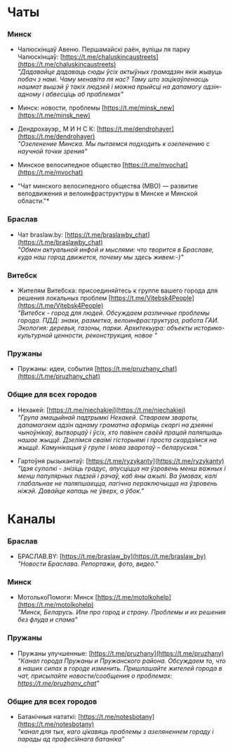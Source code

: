 # Чаты

### Минск

* Чалюскінцаў Авеню. Першамайскі раён, вуліцы ля парку Чалюскінцаў: [https://t.me/chaluskincaustreets](https://t.me/chaluskincaustreets)<br>
*"Дадавайце дадаваць сюды ўсіх актыўных грамадзян якія жывуць побач з намі. Чаму менавіта ля нас? Таму што зацікаўленасць нашмат вышэй ў такіх людзей і можна прыйсці на дапамогу адзін-адному і абвесціць аб праблемах"*

* Минск: новости, проблемы [https://t.me/minsk_new](https://t.me/minsk_new)

* Дендрохауэр_ М И Н С К: [https://t.me/dendrohayer](https://t.me/dendrohayer)<br>
*"Озеленение Минска. Мы пытаемся подходить к  озеленению с научной точки зрения"*

* Минское велосипедное общество [https://t.me/mvochat](https://t.me/mvochat)<br>
* "Чат минского велосипедного общества (МВО) — развитие велодвижения и велоинфраструктуры в Минске и Минской области."*

### Браслав

* Чат braslaw.by: [https://t.me/braslawby_chat](https://t.me/braslawby_chat)<br>
*"Обмен актуальной инфой и мыслями: что творится в Браславе, куда наш город движется, почему мы здесь живем:-)"*

### Витебск

* Жителям Витебска: присоединяйтесь к группе вашего города для решения локальных проблем [https://t.me/Vitebsk4People](https://t.me/Vitebsk4People)<br>
*"Витебск - город для людей. Обсуждаем различные проблемы города. ПДД: знаки, разметка, велоинфраструктура, работа ГАИ. Экология: деревья, газоны, парки. Архитекьура: объекты историко-культурной ценности, реконструкция, новое "* 

### Пружаны

* Пружаны: идеи, события [https://t.me/pruzhany_chat](https://t.me/pruzhany_chat)

### Общие для всех городов

* Нехакей: [https://t.me/niechakiej](https://t.me/niechakiej)<br>
*"Група эмацыйнай падтрымкі Нехакей. Ствараем звароты, дапамагаем адзін аднаму граматна аформіць скаргі на дзеянні чыноўнікаў, вытворцаў і ўсіх, хто павінен сваёй працай паляпшаць нашае жыццё. Дзелімся сваімі гісторыямі і проста скардзімся на жыццё. Камунікацыя ў групе і мова зваротаў – беларуская."*

* Гартоўня рызыкантаў: [https://t.me/ryzykanty](https://t.me/ryzykanty)<br>
*"Ідэя суполкі - знізіць градус, апусціцца на ўзровень менш важных і менш папулярных падзей і рэчаў, каб яны ажылі. Ва ўмовах, калі глабальнае не паляпшаецца, лагічна пераключыцца на ўзровень ніжэй. Давайце капаць не ўверх, а ўбок."*

# Каналы 

### Браслав

* БРАСЛАВ.BY: [https://t.me/braslaw_by](https://t.me/braslaw_by)<br>
*"Новости Браслава. Репортажи, фото, видео."*

### Минск

* МотолькоПомоги: Минск [https://t.me/motolkohelp](https://t.me/motolkohelp)<br>
*"Минск, Беларусь. Или про город и страну. Проблемы и их решения без флуда и спама"*

### Пружаны

* Пружаны улучшенные: [https://t.me/pruzhany](https://t.me/pruzhany)<br>
*"Канал города Пружаны и Пружанского района. Обсуждаем то, что в наших силах в городе изменить. Пришлашайте жителей города в чат, присылайте новости/сообщения о проблемах: https://t.me/pruzhany_chat"*


### Общие для всех городов

* Батанічныя нататкі: [https://t.me/notesbotany](https://t.me/notesbotany)<br>
*"канал для тых, каго цікавяць праблемы з азеляненнем гораду і парады ад прафесійнага батаніка"*


